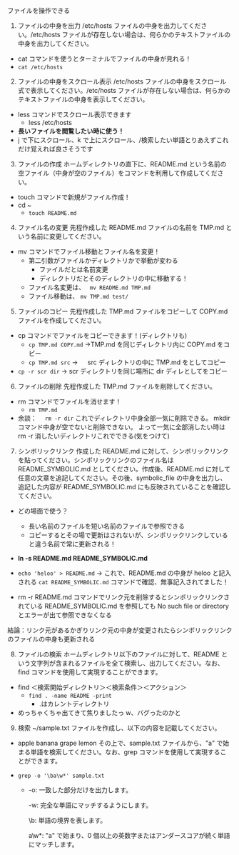 ファイルを操作できる

1. ファイルの中身を出力
   /etc/hosts ファイルの中身を出力してください。/etc/hosts ファイルが存在しない場合は、何らかのテキストファイルの中身を出力してください。

- cat コマンドを使うとターミナルでファイルの中身が見れる！
- `cat /etc/hosts`

2. ファイルの中身をスクロール表示
   /etc/hosts ファイルの中身をスクロール式で表示してください。/etc/hosts ファイルが存在しない場合は、何らかのテキストファイルの中身を表示してください。

- less コマンドでスクロール表示できます
  - less /etc/hosts
- **長いファイルを閲覧したい時に使う！**
- j で下にスクロール、k で上にスクロール、/検索したい単語とりあえずこれだけ覚えれば良さそうです

3. ファイルの作成
   ホームディレクトリの直下に、README.md という名前の空ファイル（中身が空のファイル）をコマンドを利用して作成してください。

- touch コマンドで新規がファイル作成！
- cd ~
  - `touch README.md`

4. ファイル名の変更
   先程作成した README.md ファイルの名前を TMP.md という名前に変更してください。

- mv コマンドでファイル移動とファイル名を変更！
  - 第二引数がファイルかディレクトリかで挙動が変わる
    - ファイルだとは名前変更
    - ディレクトリだとそのディレクトリの中に移動する！
  - ファイル名変更は、　 `mv README.md TMP.md`
  - ファイル移動は、 `mv TMP.md test/`

5. ファイルのコピー
   先程作成した TMP.md ファイルをコピーして COPY.md ファイルを作成してください。

- cp コマンドでファイルをコピーできます！(ディレクトリも)
  - `cp TMP.md COPY.md` →TMP.md を同じディレクトリ内に COPY.md をコピー
  - `cp TMP.md src` → 　 src ディレクトリの中に TMP.md をとしてコピー
- `cp -r scr dir` → scr ディレクトリを同じ場所に dir ディレとしてをコピー

6. ファイルの削除
   先程作成した TMP.md ファイルを削除してください。

- rm コマンドでファイルを消せます！
  - `rm TMP.md`
- 余談：　 `rm -r dir` これでディレクトリ中身全部一気に削除できる。
  mkdir コマンド中身が空でないと削除できない。
  よって一気に全部消したい時は rm -r 消したいディレクトリこれでできる(気をつけて)

7. シンボリックリンク
   作成した README.md に対して、シンボリックリンクを貼ってください。シンボリックリンクのファイル名は README_SYMBOLIC.md としてください。作成後、README.md に対して任意の文章を追記してください。その後、symbolic_file の中身を出力し、追記した内容が README_SYMBOLIC.md にも反映されていることを確認してください。

- どの場面で使う？

  - 長い名前のファイルを短い名前のファイルで参照できる
  - コピーするとその場で更新はされないが、シンボリックリンクしていると違う名前で常に更新される！

- **ln -s README.md README_SYMBOLIC.md**
- `echo 'heloo' > README.md` → これで、README.md の中身が heloo と記入される
  `cat README_SYMBOLIC.md` コマンドで確認、無事記入されてました！
- rm -r README.md コマンドでリンク元を削除するとシンボリックリンクされている README_SYMBOLIC.md を参照しても
  No such file or directory とエラーが出て参照できなくなる

結論：リンク元があるかぎりリンク元の中身が変更されたらシンボリックリンクのファイルの中身も更新される

8. ファイルの検索
   ホームディレクトリ以下のファイルに対して、README という文字列が含まれるファイルを全て検索し、出力してください。なお、find コマンドを使用して実現することができます。

- find ＜検索開始ディレクトリ＞＜検索条件＞＜アクション＞
  - `find . -name README -print`
    - .はカレントディレクトリ
- めっちゃくちゃ出てきて焦りましたっ w、バグったのかと

9. 検索
   ~/sample.txt ファイルを作成し、以下の内容を記載してください。

- apple
  banana
  grape
  lemon
  その上で、sample.txt ファイルから、"a" で始まる単語を検索してください。なお、grep コマンドを使用して実現することができます。

- `grep -o '\ba\w*' sample.txt`

  - -o: 一致した部分だけを出力します。

    -w: 完全な単語にマッチするようにします。

    \b: 単語の境界を表します。

    a\w\*: "a" で始まり、0 個以上の英数字またはアンダースコアが続く単語にマッチします。
